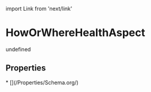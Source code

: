 import Link from 'next/link'
# HowOrWhereHealthAspect

undefined

## Properties

<Grid>
* [](/Properties/Schema.org/)

</Grid>

